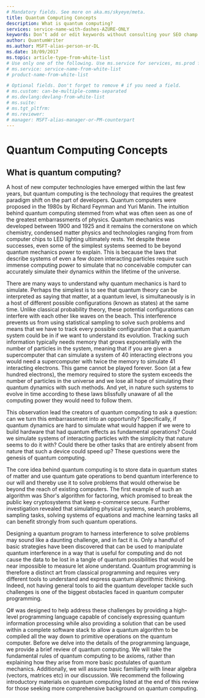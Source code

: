 ```yaml
---
# Mandatory fields. See more on aka.ms/skyeye/meta.
title: Quantum Computing Concepts
description: What is quantum computing?
services: service-name-with-dashes-AZURE-ONLY 
keywords: Don’t add or edit keywords without consulting your SEO champ.
author: QuantumWriter
ms.author: MSFT-alias-person-or-DL
ms.date: 10/09/2017
ms.topic: article-type-from-white-list
# Use only one of the following. Use ms.service for services, ms.prod for on-prem. Remove the # before the relevant field.
# ms.service: service-name-from-white-list
# product-name-from-white-list

# Optional fields. Don't forget to remove # if you need a field.
# ms.custom: can-be-multiple-comma-separated
# ms.devlang:devlang-from-white-list
# ms.suite: 
# ms.tgt_pltfrm:
# ms.reviewer:
# manager: MSFT-alias-manager-or-PM-counterpart
---
```


<!---
Purpose of an Overview article: 
1. To give a TECHNICAL overview of a service/product: What is it? Why should I use it? It's a "learn" topic that describes key benefits and our competitive advantage. It's not a "do" topic.
2. To help audiences who are new to service but who may be familiar with related concepts. 
3. To compare the service to another service/product that has some similar functionality, ex. SQL Database / SQL Data Warehouse, if appropriate. This info can be in a short list or table. 
-->

# Quantum Computing Concepts
## What is quantum computing?

A host of new computer technologies have emerged within the last few years, but quantum computing is the technology that  requires the greatest paradigm shift on the part of developers.  Quantum computers were proposed in the 1980s by Richard Feynman and Yuri Manin.  The intuition behind quantum computing stemmed from what was often seen as one of the greatest embarrassments of physics.  Quantum mechanics was developed between 1900 and 1925 and it remains the cornerstone on which chemistry, condensed matter physics and technologies ranging from from computer chips to LED lighting ultimately rests.  Yet despite these successes, even some of the simplest systems seemed to be beyond quantum mechanics power to explain.  This is because the laws that describe systems of even a few dozen interacting particles  require such immense computing power to simulate that no conceivable computer can accurately simulate their dynamics within the lifetime of the universe.

There are many ways to understand why quantum mechanics is hard to simulate.  Perhaps the simplest is to see that quantum theory can be interpreted as saying that matter, at a quantum level, is simultaneously is in a host of different possible configurations (known as states) at the same time.  Unlike classical probability theory, these potential configurations can interfere with each other like waves on the beach.  This interference prevents us from using statistical sampling to solve such problems and means that we have to track every possible configuration that a quantum system could be in if we want to understand its evolution.  Tracking such information typically needs memory that grows exponentially with the number of particles in the system, meaning that if you are given a supercomputer that can simulate a system of 40 interacting electrons you would need a supercomputer with twice the memory to simulate 41 interacting electrons.  This game cannot be played forever.  Soon (at a few hundred electrons), the memory required to store the system exceeds the number of particles in the universe and we lose all hope of simulating their quantum dynamics with such methods.  And yet, in nature such systems to evolve in time according to these laws blissfully unaware of all the computing power they would need to follow them.

This observation lead the creators of quantum computing to ask a question: can we turn this embarrassment into an opportunity?  Specifically, if quantum dynamics are hard to simulate what would happen if we were to build hardware that had quantum effects as fundamental operations?  Could we simulate systems of interacting particles with the simplicity that nature seems to do it with?  Could there be other tasks that are entirely absent from nature that such a device could speed up?  These questions were the genesis of quantum computing.

The core idea behind quantum computing is to store data in quantum states of matter and use quantum gate operations to bend quantum interference to our will and thereby use it to solve problems that would otherwise be beyond the reach of existing computers.  The first example of such an algorithm was Shor's algorithm for factoring, which promised to break the public key cryptosystems that keep e-commerce secure.  Further investigation revealed that simulating physical systems, search problems, sampling tasks, solving systems of equations and machine learning tasks all can benefit strongly from such quantum operations.

Designing a quantum program to harness interference to solve problems may sound like a daunting challenge, and in fact it is. Only a handful of basic strategies have been discovered that can be used to manipulate quantum interference in a way that is useful for computing and do not cause the data to be lost in a tangle of quantum possibilities that would be near impossible to measure let alone understand.  Quantum programming is therefore a distinct art from classical programming and requires very different tools to understand and express quantum algorithmic thinking. Indeed, not having general tools to aid the quantum developer tackle such challenges is one of the biggest obstacles faced in quantum computer programming.

Q# was designed to help address these challenges by providing a high-level programming language capable of concisely expressing quantum information processing while also providing a solution that can be used within a complete software stack to allow a quantum algorithm to be compiled all the way down to primitive operations on the quantum computer.  Before we delve into the details of the programming language, we provide a brief review of quantum computing. We will take the fundamental rules of quantum computing to be axioms, rather than explaining how they arise from more basic postulates of quantum mechanics. Additionally, we will assume basic familiarity with linear algebra (vectors, matrices etc) in our discussion.  We recommend the following introductory materials on quantum computing listed at the end of this review for those seeking more comprehensive background on quantum computing.
